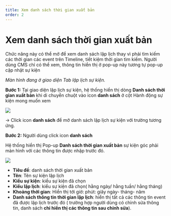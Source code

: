 ```yaml
---
title: Xem danh sách thời gian xuất bản
order: 2
---
```


# Xem danh sách thời gian xuất bản
Chức năng này có thể mở để xem danh sách lập lịch thay vì phải tìm kiếm các thời gian các event trên Timeline, tiết kiệm thời gian tìm kiếm. Người dùng CMS chỉ có thể xem, thông tin hiển thị ở pop-up này tương tự pop-up cập nhật sự kiện

*Màn hình đang ở giao diện Tab lập lịch sự kiện.*

 **Bước 1:** Tại giao diện lập lịch sự kiện, hệ thống hiển thị dòng **Danh sách thời gian xuất bản** khi di chuyển chuột vào icon **danh sách** ở cột Hành động sự kiện mong muốn xem

![](../../images/Action_publictime_schedule.png)

→ Click icon **danh sách** để mở danh sách lập lịch sự kiện với trường tương ứng.

 **Bước 2:** Người dùng click icon **danh sách**

 Hệ thống hiển thị Pop-up **Danh sách thời gian xuất bản** sự kiện góc phải màn hình với các thông tin được nhập trước đó.

 ![](../../images/Popup_publictime_Schedule.png)

* **Tiêu đề**: danh sách thời gian xuất bản
* **Tên**: Tên sự kiện lập lịch
* **Kiểu sự kiện**: kiểu sự kiện đã chọn
* **Kiểu lập lịch**: kiểu sự kiện đã chọn( hằng ngày/ hằng tuần/ hằng tháng)
* **Khoảng thời gian**: Hiển thị tới giờ: phút: giây ngày- tháng- năm
* **Danh sách thông tin thời gian lập lịch**: hiển thị tất cả các thông tin event đã được lập lịch trước đó ( trường hợp người dùng có chỉnh sửa thông tin, danh sách **chỉ hiển thị các thông tin sau chỉnh sửa**).